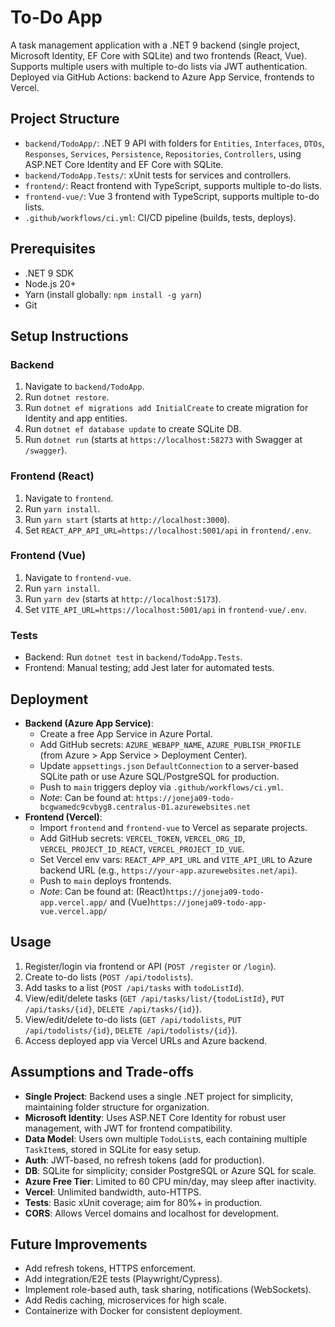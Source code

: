 # To-Do App

A task management application with a .NET 9 backend (single project, Microsoft Identity, EF Core with SQLite) and two frontends (React, Vue). Supports multiple users with multiple to-do lists via JWT authentication. Deployed via GitHub Actions: backend to Azure App Service, frontends to Vercel.

## Project Structure

- `backend/TodoApp/`: .NET 9 API with folders for `Entities`, `Interfaces`, `DTOs`, `Responses`, `Services`, `Persistence`, `Repositories`, `Controllers`, using ASP.NET Core Identity and EF Core with SQLite.
- `backend/TodoApp.Tests/`: xUnit tests for services and controllers.
- `frontend/`: React frontend with TypeScript, supports multiple to-do lists.
- `frontend-vue/`: Vue 3 frontend with TypeScript, supports multiple to-do lists.
- `.github/workflows/ci.yml`: CI/CD pipeline (builds, tests, deploys).

## Prerequisites

- .NET 9 SDK
- Node.js 20+
- Yarn (install globally: `npm install -g yarn`)
- Git

## Setup Instructions

### Backend

1. Navigate to `backend/TodoApp`.
2. Run `dotnet restore`.
3. Run `dotnet ef migrations add InitialCreate` to create migration for Identity and app entities.
4. Run `dotnet ef database update` to create SQLite DB.
5. Run `dotnet run` (starts at `https://localhost:58273` with Swagger at `/swagger`).

### Frontend (React)

1. Navigate to `frontend`.
2. Run `yarn install`.
3. Run `yarn start` (starts at `http://localhost:3000`).
4. Set `REACT_APP_API_URL=https://localhost:5001/api` in `frontend/.env`.

### Frontend (Vue)

1. Navigate to `frontend-vue`.
2. Run `yarn install`.
3. Run `yarn dev` (starts at `http://localhost:5173`).
4. Set `VITE_API_URL=https://localhost:5001/api` in `frontend-vue/.env`.

### Tests

- Backend: Run `dotnet test` in `backend/TodoApp.Tests`.
- Frontend: Manual testing; add Jest later for automated tests.

## Deployment

- **Backend (Azure App Service)**:
  - Create a free App Service in Azure Portal.
  - Add GitHub secrets: `AZURE_WEBAPP_NAME`, `AZURE_PUBLISH_PROFILE` (from Azure > App Service > Deployment Center).
  - Update `appsettings.json` `DefaultConnection` to a server-based SQLite path or use Azure SQL/PostgreSQL for production.
  - Push to `main` triggers deploy via `.github/workflows/ci.yml`.
  - _Note_: Can be found at: `https://joneja09-todo-bcgwamedc9cvbyg8.centralus-01.azurewebsites.net`
- **Frontend (Vercel)**:
  - Import `frontend` and `frontend-vue` to Vercel as separate projects.
  - Add GitHub secrets: `VERCEL_TOKEN`, `VERCEL_ORG_ID`, `VERCEL_PROJECT_ID_REACT`, `VERCEL_PROJECT_ID_VUE`.
  - Set Vercel env vars: `REACT_APP_API_URL` and `VITE_API_URL` to Azure backend URL (e.g., `https://your-app.azurewebsites.net/api`).
  - Push to `main` deploys frontends.
  - _Note_: Can be found at: (React)`https://joneja09-todo-app.vercel.app/` and (Vue)`https://joneja09-todo-app-vue.vercel.app/`

## Usage

1. Register/login via frontend or API (`POST /register` or `/login`).
2. Create to-do lists (`POST /api/todolists`).
3. Add tasks to a list (`POST /api/tasks` with `todoListId`).
4. View/edit/delete tasks (`GET /api/tasks/list/{todoListId}`, `PUT /api/tasks/{id}`, `DELETE /api/tasks/{id}`).
5. View/edit/delete to-do lists (`GET /api/todolists`, `PUT /api/todolists/{id}`, `DELETE /api/todolists/{id}`).
6. Access deployed app via Vercel URLs and Azure backend.

## Assumptions and Trade-offs

- **Single Project**: Backend uses a single .NET project for simplicity, maintaining folder structure for organization.
- **Microsoft Identity**: Uses ASP.NET Core Identity for robust user management, with JWT for frontend compatibility.
- **Data Model**: Users own multiple `TodoList`s, each containing multiple `TaskItem`s, stored in SQLite for easy setup.
- **Auth**: JWT-based, no refresh tokens (add for production).
- **DB**: SQLite for simplicity; consider PostgreSQL or Azure SQL for scale.
- **Azure Free Tier**: Limited to 60 CPU min/day, may sleep after inactivity.
- **Vercel**: Unlimited bandwidth, auto-HTTPS.
- **Tests**: Basic xUnit coverage; aim for 80%+ in production.
- **CORS**: Allows Vercel domains and localhost for development.

## Future Improvements

- Add refresh tokens, HTTPS enforcement.
- Add integration/E2E tests (Playwright/Cypress).
- Implement role-based auth, task sharing, notifications (WebSockets).
- Add Redis caching, microservices for high scale.
- Containerize with Docker for consistent deployment.
